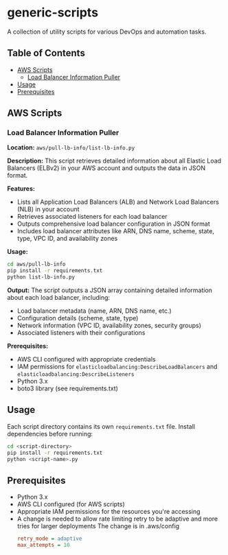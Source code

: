 # generic-scripts

A collection of utility scripts for various DevOps and automation tasks.

## Table of Contents

- [AWS Scripts](#aws-scripts)
  - [Load Balancer Information Puller](#load-balancer-information-puller)
- [Usage](#usage)
- [Prerequisites](#prerequisites)

## AWS Scripts

### Load Balancer Information Puller

**Location:** `aws/pull-lb-info/list-lb-info.py`

**Description:** 
This script retrieves detailed information about all Elastic Load Balancers (ELBv2) in your AWS account and outputs the data in JSON format.

**Features:**
- Lists all Application Load Balancers (ALB) and Network Load Balancers (NLB) in your account
- Retrieves associated listeners for each load balancer
- Outputs comprehensive load balancer configuration in JSON format
- Includes load balancer attributes like ARN, DNS name, scheme, state, type, VPC ID, and availability zones

**Usage:**
```bash
cd aws/pull-lb-info
pip install -r requirements.txt
python list-lb-info.py
```

**Output:**
The script outputs a JSON array containing detailed information about each load balancer, including:
- Load balancer metadata (name, ARN, DNS name, etc.)
- Configuration details (scheme, state, type)
- Network information (VPC ID, availability zones, security groups)
- Associated listeners with their configurations

**Prerequisites:**
- AWS CLI configured with appropriate credentials
- IAM permissions for `elasticloadbalancing:DescribeLoadBalancers` and `elasticloadbalancing:DescribeListeners`
- Python 3.x
- boto3 library (see requirements.txt)

## Usage

Each script directory contains its own `requirements.txt` file. Install dependencies before running:

```bash
cd <script-directory>
pip install -r requirements.txt
python <script-name>.py
```

## Prerequisites

- Python 3.x
- AWS CLI configured (for AWS scripts)
- Appropriate IAM permissions for the resources you're accessing
- A change is needed to allow rate limiting retry to be adaptive and more tries for larger deployments
  The change is in .aws/config
    ```ini
    retry_mode = adaptive
    max_attempts = 10
    ```
